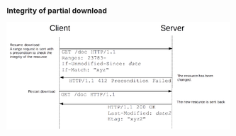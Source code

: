 ### Integrity of partial download

![Integrity of partial download](img/conditionals/integrity-3.png)